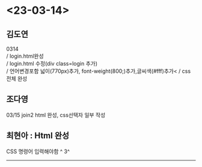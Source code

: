 <h1><23-03-14></h1>
<h2>김도연</h2>
<p>0314<br>
  / login.html완성<br>
  / login.html 수정(div class=login 추가)<br>
  / 언어변경포함 넓이(770px)추가, font-weight(800;)추가,글씨색(#fff)추가<
  / css 전체 완성
</p>
<h2>조다영</h2>
<p>03/15 join2 html 완성, css선택자 일부 작성</p>
<h2>최현아 : Html 완성 </h2>
<p>CSS 명령어 입력해야함 ^ 3^</p>
<hr>

